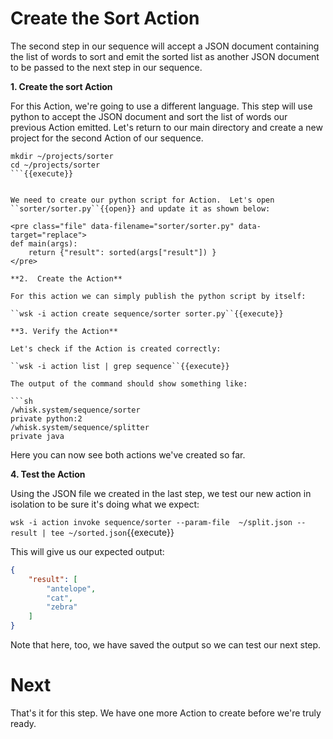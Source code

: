 # Create the Sort Action

The second step in our sequence will accept a JSON document containing the list of words to sort and emit the sorted list as another JSON document to be passed to the next step in our sequence.
 
 **1. Create the sort Action**
 
For this Action, we're going to use a different language.  This step will use python to accept the JSON document and sort the list of words our previous Action emitted.  Let's return to our main directory and create a new project for the second Action of our sequence.
 
```
mkdir ~/projects/sorter
cd ~/projects/sorter
```{{execute}} 
 
 
We need to create our python script for Action.  Let's open ``sorter/sorter.py``{{open}} and update it as shown below:
 
<pre class="file" data-filename="sorter/sorter.py" data-target="replace">
def main(args):
    return {"result": sorted(args["result"]) }
</pre>

**2.  Create the Action**

For this action we can simply publish the python script by itself:

``wsk -i action create sequence/sorter sorter.py``{{execute}}

**3. Verify the Action**

Let's check if the Action is created correctly:

``wsk -i action list | grep sequence``{{execute}}

The output of the command should show something like:

```sh
/whisk.system/sequence/sorter                                          private python:2
/whisk.system/sequence/splitter                                        private java
```

Here you can now see both actions we've created so far.

**4.  Test the Action**

Using the JSON file we created in the last step, we test our new action in isolation to be sure it's doing what we expect:

``wsk -i action invoke sequence/sorter --param-file  ~/split.json --result | tee ~/sorted.json``{{execute}}

This will give us our expected output:

```json
{
    "result": [
        "antelope",
        "cat",
        "zebra"
    ]
}
```

Note that here, too, we have saved the output so we can test our next step.

# Next

That's it for this step.  We have one more Action to create before we're truly ready.
